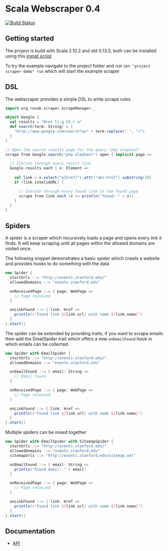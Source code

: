Scala Webscraper 0.4
====================

[![Build Status](https://api.travis-ci.org/Rovak/ScalaWebscraper.png?branch=master)](https://travis-ci.org/Rovak/ScalaWebscraper)

## Getting started

The project is build with Scala 2.10.2 and sbt 0.13.0, both can be installed
using this [install script](https://gist.github.com/Rovak/4967148)

To try the example navigate to the project folder and run `sbt "project scraper-demo" run`
which will start the example scraper

## DSL

The webscraper provides a simple DSL to write scrape rules

```scala
import org.rovak.scraper.ScrapeManager._

object Google {
  val results = "#res li.g h3.r a"
  def search(term: String) = {
    "http://www.google.com/search?q=" + term.replace(" ", "+")
  }
}

// Open the search results page for the query "php elephant"
scrape from Google.search("php elephant") open { implicit page =>

  // Iterate through every result link
  Google.results each { x: Element =>
  
    val link = x.select("a[href]").attr("abs:href").substring(28)
    if (link.isValidURL) {

      // Iterate through every found link in the found page
      scrape from link each (x => println("found: " + x))
    }
  }
}

```

## Spiders

A spider is a scraper which recursively loads a page and opens every link it finds. It will
keep scraping until all pages within the allowed domains are visited once.

The following snippet demonstrates a basic spider which crawls a website and provides
hooks to do something with the data

```scala
new Spider {
  startUrls ::= "http://events.stanford.edu/"
  allowedDomains ::= "events.stanford.edu"

  onReceivedPage ::= { page: WebPage =>
    // Page received
  }

  onLinkFound ::= { link: Href =>
    println(s"Found link ${link.url} with name ${link.name}")
  }
}.start()
```

The spider can be extended by providing traits, if you want to scrape emails then
add the EmailSpider trait which offers a new `onEmailFound` hook in which emails can be collected.

```scala
new Spider with EmailSpider {
  startUrls ::= "http://events.stanford.edu/"
  allowedDomains ::= "events.stanford.edu"

  onEmailFound ::= { email: String =>
    // Email found
  }

  onReceivedPage ::= { page: WebPage =>
    // Page received
  }

  onLinkFound ::= { link: Href =>
    println(s"Found link ${link.url} with name ${link.name}")
  }
}.start()
```

Multiple spiders can be mixed together

```scala
new Spider with EmailSpider with SitemapSpider {
  startUrls ::= "http://events.stanford.edu/"
  allowedDomains ::= "events.stanford.edu"
  sitemapUrls ::= "http://events.stanford.edu/sitemap.xml"

  onEmailFound ::= { email: String =>
    println("Found email: " + email)
  }

  onReceivedPage ::= { page: WebPage =>
    // Page received
  }

  onLinkFound ::= { link: Href =>
    println(s"Found link ${link.url} with name ${link.name}")
  }
}.start()
```

## Documentation

- [API](http://ci.razko.nl/job/WebsiteScraper/Documentation/index.html)

